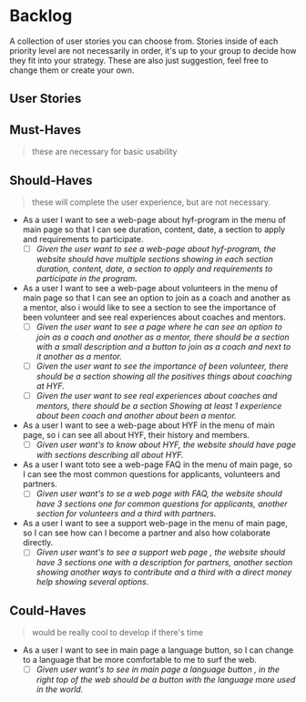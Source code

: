 # Backlog

A collection of user stories you can choose from. Stories inside of each priority level are not necessarily in order, it's up to your group to decide how they fit into your strategy. These are also just suggestion, feel free to change them or create your own. 

## User Stories

## Must-Haves

> these are necessary for basic usability



## Should-Haves

> these will complete the user experience, but are not necessary.

- As a user I want to see a web-page about hyf-program in the menu of main page so that I can see duration, content, date, a section to apply and requirements to participate.  
  - [ ] _Given the user want to see  a web-page about hyf-program, the website should have multiple sections showing in each section duration, content, date, a section to apply and requirements to participate in the program._

- As a user I want to see a web-page about volunteers in the menu of main page so that I can see an option to join as a coach and another as a mentor, also i would like to see a section to see the importance of been volunteer and see real experiences about coaches and mentors.
   - [ ] _Given the user want to see a page where he can see an option to join as a coach and another as a mentor, there should be a section with a small description and a button to join as a coach and next to it another as a mentor._
   - [ ] _Given the user want to see the importance of been volunteer, there should be a section showing all the positives things about coaching at HYF._
   - [ ] _Given the user want to see real experiences about coaches and mentors, there should be a section Showing at least 1 experience about been coach and another about been a mentor._
  
- As a user I want to see a web-page about HYF in the menu of main page, so i can see all about HYF, their history and members.
  - [ ] _Given user want's to know about HYF, the website should have page with sections describing all about HYF._

- As a user I want toto see a web-page FAQ in the menu of main page, so I can see the most common questions for applicants, volunteers and partners.
  - [ ] _Given user want's to se a web page with FAQ, the website should have 3 sections one for common questions for applicants, another section for volunteers and a third with partners._

- As a user I want to see a support web-page in the menu of main page, so I can see how can I become a partner and also how colaborate directly.
  - [ ] _Given user want's to see a support web page , the website should have 3 sections one with a description for partners, another section showing another ways to contribute and a third with a direct money help showing several options._

 ## Could-Haves

> would be really cool to develop if there's time

- As a user I want to see in main page a language button, so I can change to a language that be more comfortable to me to surf the web.
  - [ ] _Given user want's to see in main page a language button , in the right top of the web should be a button with the language more used in the world._
